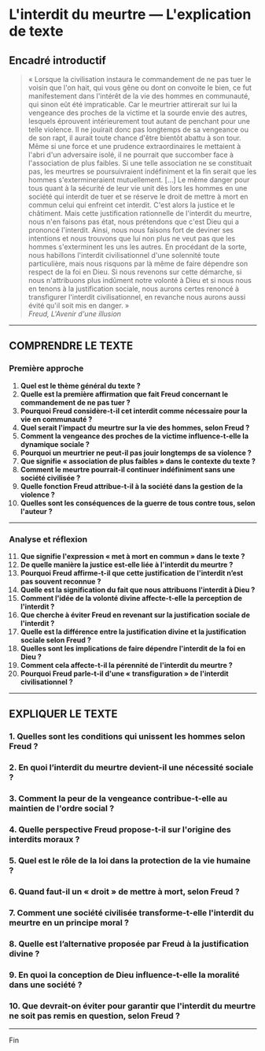 # L'interdit du meurtre — L'explication de texte

## Encadré introductif
> « Lorsque la civilisation instaura le commandement de ne pas tuer le voisin que l'on hait, qui vous gêne ou dont on convoite le bien, ce fut manifestement dans l'intérêt de la vie des hommes en communauté, qui sinon eût été impraticable. Car le meurtrier attirerait sur lui la vengeance des proches de la victime et la sourde envie des autres, lesquels éprouvent intérieurement tout autant de penchant pour une telle violence. Il ne jouirait donc pas longtemps de sa vengeance ou de son rapt, il aurait toute chance d'être bientôt abattu à son tour. Même si une force et une prudence extraordinaires le mettaient à l'abri d'un adversaire isolé, il ne pourrait que succomber face à l'association de plus faibles. Si une telle association ne se constituait pas, les meurtres se poursuivraient indéfiniment et la fin serait que les hommes s'extermineraient mutuellement. […] Le même danger pour tous quant à la sécurité de leur vie unit dès lors les hommes en une société qui interdit de tuer et se réserve le droit de mettre à mort en commun celui qui enfreint cet interdit. C'est alors la justice et le châtiment. Mais cette justification rationnelle de l'interdit du meurtre, nous n'en faisons pas état, nous prétendons que c'est Dieu qui a prononcé l'interdit. Ainsi, nous nous faisons fort de deviner ses intentions et nous trouvons que lui non plus ne veut pas que les hommes s'exterminent les uns les autres. En procédant de la sorte, nous habillons l'interdit civilisationnel d'une solennité toute particulière, mais nous risquons par là même de faire dépendre son respect de la foi en Dieu. Si nous revenons sur cette démarche, si nous n'attribuons plus indûment notre volonté à Dieu et si nous nous en tenons à la justification sociale, nous aurons certes renoncé à transfigurer l'interdit civilisationnel, en revanche nous aurons aussi évité qu'il soit mis en danger. »  
> *Freud, L'Avenir d'une illusion*

---

## COMPRENDRE LE TEXTE

### Première approche

1. **Quel est le thème général du texte ?**  
2. **Quelle est la première affirmation que fait Freud concernant le commandement de ne pas tuer ?**  
3. **Pourquoi Freud considère-t-il cet interdit comme nécessaire pour la vie en communauté ?**  
4. **Quel serait l'impact du meurtre sur la vie des hommes, selon Freud ?**  
5. **Comment la vengeance des proches de la victime influence-t-elle la dynamique sociale ?**  
6. **Pourquoi un meurtrier ne peut-il pas jouir longtemps de sa violence ?**  
7. **Que signifie « association de plus faibles » dans le contexte du texte ?**  
8. **Comment le meurtre pourrait-il continuer indéfiniment sans une société civilisée ?**  
9. **Quelle fonction Freud attribue-t-il à la société dans la gestion de la violence ?**  
10. **Quelles sont les conséquences de la guerre de tous contre tous, selon l'auteur ?**

---

### Analyse et réflexion

11. **Que signifie l'expression « met à mort en commun » dans le texte ?**  
12. **De quelle manière la justice est-elle liée à l'interdit du meurtre ?**  
13. **Pourquoi Freud affirme-t-il que cette justification de l'interdit n’est pas souvent reconnue ?**  
14. **Quelle est la signification du fait que nous attribuons l'interdit à Dieu ?**  
15. **Comment l'idée de la volonté divine affecte-t-elle la perception de l'interdit ?**  
16. **Que cherche à éviter Freud en revenant sur la justification sociale de l'interdit ?**  
17. **Quelle est la différence entre la justification divine et la justification sociale selon Freud ?**  
18. **Quelles sont les implications de faire dépendre l'interdit de la foi en Dieu ?**  
19. **Comment cela affecte-t-il la pérennité de l'interdit du meurtre ?**  
20. **Pourquoi Freud parle-t-il d'une « transfiguration » de l'interdit civilisationnel ?**

---

## EXPLIQUER LE TEXTE

### 1. Quelles sont les conditions qui unissent les hommes selon Freud ?  
### 2. En quoi l’interdit du meurtre devient-il une nécessité sociale ?  
### 3. Comment la peur de la vengeance contribue-t-elle au maintien de l'ordre social ?  
### 4. Quelle perspective Freud propose-t-il sur l'origine des interdits moraux ?  
### 5. Quel est le rôle de la loi dans la protection de la vie humaine ?  
### 6. Quand faut-il un « droit » de mettre à mort, selon Freud ?  
### 7. Comment une société civilisée transforme-t-elle l'interdit du meurtre en un principe moral ?  
### 8. Quelle est l’alternative proposée par Freud à la justification divine ?  
### 9. En quoi la conception de Dieu influence-t-elle la moralité dans une société ?  
### 10. Que devrait-on éviter pour garantir que l'interdit du meurtre ne soit pas remis en question, selon Freud ?  

---  

Fin